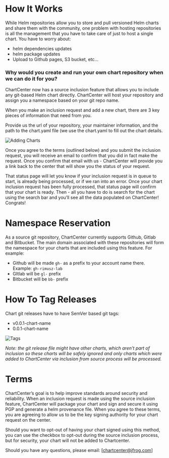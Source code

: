 # How It Works

While Helm repositories allow you to store and pull versioned Helm charts and share them with the community, one problem with hosting repositories is all the management that you have to take care of just to host a single chart. You have to worry about:
* helm dependencies updates
* helm package updates
* Upload to Github pages, S3 bucket, etc...

### Why would you create and run your own chart repository when we can do it for you?

ChartCenter now has a source inclusion feature that allows you to include any git-based Helm chart directly. ChartCenter will host your repository and assign you a namespace based on your git repo name. 

When you make an inclusion request and add a new chart, there are 3 key pieces of information that need from you. 

Provide us the url of your repository, your maintainer information, and the path to the chart.yaml file (we use the chart.yaml to fill out the chart details.

![Adding Charts](https://github.com/jfrog/chartcenter/blob/master/docs/img/addchart.png)

Once you agree to the terms (outlined below) and you submit the inclusion request, you will receive an email to confirm that you did in fact make the request. Once you confirm that email with us - ChartCenter will provide you a link back to the center that will show you the status of your request. 

That status page will let you know if your inclusion request is in queue to start, is already being processed, or if we ran into an error. Once your chart inclusion request has been fully processed, that status page will confirm that your chart is ready. Then - all you have to do is search for the chart using the search bar and you’ll see all the data populated on ChartCenter! Congrats! 

# Namespace Reservation

As a source git repository, ChartCenter currently supports Github, Gitlab and Bitbucket. The main domain associated with these repositories will form the namespace for your charts that are included using this feature. For example:

* Github will be made `gh-` as a prefix to your account name there. Example: `gh-rimusz-lab`
* GItlab will be `gl-` prefix
* Bitbucket will be `bb-` prefix

# How To Tag Releases

Chart git releases have to have SemVer based git tags:
* v0.0.1-chart-name
* 0.0.1-chart-name

![Tags](https://github.com/jfrog/chartcenter/blob/master/docs/img/tag2.png)

*Note: the git release file might have other charts, which aren’t part of inclusion so these charts will be safely ignored and only charts which were added to ChartCenter via inclusion from source process will be processed.*

# Terms

ChartCenter’s goal is to help improve standards around security and reliability. When an inclusion request is made using the source inclusion feature, ChartCenter will package your chart and sign and secure it using PGP and generate a helm provenance file. When you agree to these terms, you are agreeing to allow us to be the key signing authority for your chart request on the center.

Should you want to opt-out of having your chart signed using this method, you can use the checkbox to opt-out during the source inclusion process, but for security, your chart will not be added to Chartcenter.

Should you have any questions, please email: [chartcenter@jfrog.com]


